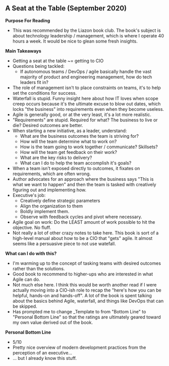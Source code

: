 ## A Seat at the Table (September 2020)

**Purpose For Reading**
- This was recommended by the Liazon book club. The book's subject is about technology leadership / management, which is where I operate 40 hours a week. It would be nice to glean some fresh insights.
 
**Main Takeaways**
- Getting a seat at the table ~= getting to CIO 
- Questions being tackled:
	- If autonomous teams / DevOps / agile basically handle the vast majority of product and engineering management, how do tech leaders fit in?
- The role of management isn't to place constraints on teams, it's to help set the conditions for success.
- Waterfall is stupid. Funny insight here about how IT loves when scope creep occurs because it's the ultimate excuse to blow out dates, which locks "the business" into requirements even when they become useless.
- Agile is generally good, or at the very least, it's a lot more realistic.
- "Requirements" are stupid. Required for what? The business to live or die? Desired outcomes are better.
- When starting a new initiative, as a leader, understand:
	- What are the business outcomes the team is striving for?
	- How will the team determine what to work on?
	- How is the team going to work together / communicate? Skillsets?
	- How will the team get feedback on their work?
	- What are the key risks to delivery?
	- What can I do to help the team accomplish it's goals?
- When a team isn't exposed directly to outcomes, it fixates on requirements, which are often wrong.
- Author advocates for an approach where the business says "This is what we want to happen" and then the team is tasked with creatively figuring out and implementing how.
- Executive's job:
	- Creatively define strategic parameters
	- Align the organization to them
	- Boldly implement them.
	- Observe with feedback cycles and pivot where necessary.
- Agile goal on work: Do the LEAST amount of work possible to hit the objective. No fluff.
- Not really a lot of other crazy notes to take here. This book is sort of a high-level manual about how to be a CIO that "gets" agile. It almost seems like a persuasive piece to not use watefall.

**What can I do with this?**
- I'm warming up to the concept of tasking teams with desired outcomes rather than the solutions.
- Good book to recommend to higher-ups who are interested in what Agile can do.
- Not much else here. I think this would be worth another read if I were actually moving into a CIO-ish role to recap the "here's how you can be helpful, hands-on and hands-off". A lot of the book is spent talking about the basics behind Agile, waterfall, and things like DevOps that can be skipped.
- Has prompted me to change _Template to from "Bottom Line" to "Personal Bottom Line" so that the ratings are ultimately geared toward my own value derived out of the book.

**Personal Bottom Line**
- 5/10
- Pretty nice overview of modern development practices from the perception of an executive...
- ... but I already know this stuff. 
<!--stackedit_data:
eyJoaXN0b3J5IjpbLTIxMDYzNzIxMTEsLTE3NzUyMDg3NDMsLT
E4NTMxOTQ0ODUsLTEwNDAxMTUwMjEsLTQ1MTU3MzkxMiwtMzc4
NDI1MjE0LDQyNDU3OTIzOSwtNjA2NTgxNjIzLC0xOTQyODY3MD
csMTk2NzQwNzgxMiwtNTkwNTE0OTUsLTE1OTkxOTU4OSwtNzA1
Njc3NjIzXX0=
-->